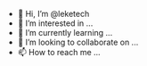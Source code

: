 - 👋 Hi, I’m @leketech
- 👀 I’m interested in ...
- 🌱 I’m currently learning ...
- 💞️ I’m looking to collaborate on ...
- 📫 How to reach me ...

<!---
leketech/leketech is a ✨ special ✨ repository because its `README.md` (this file) appears on your GitHub profile.
You can click the Preview link to take a look at your changes.
--->
